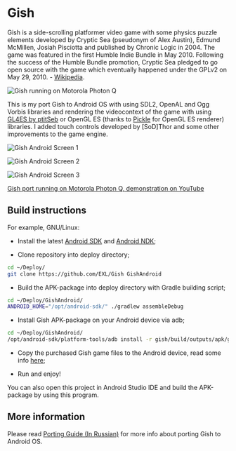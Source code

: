 Gish
====

Gish is a side-scrolling platformer video game with some physics puzzle elements developed by Cryptic Sea (pseudonym of Alex Austin), Edmund McMillen, Josiah Pisciotta and published by Chronic Logic in 2004. The game was featured in the first Humble Indie Bundle in May 2010. Following the success of the Humble Bundle promotion, Cryptic Sea pledged to go open source with the game which eventually happened under the GPLv2 on May 29, 2010. - [Wikipedia](https://en.wikipedia.org/wiki/Gish_(video_game)).

![Gish running on Motorola Photon Q](https://raw.github.com/EXL/Gish/master/images/gish_motorola_photon_q.jpg)

This is my port Gish to Android OS with using SDL2, OpenAL and Ogg Vorbis libraries and rendering the videocontext of the game with using [GL4ES by ptitSeb](https://github.com/ptitSeb/gl4es) or OpenGL ES (thanks to [Pickle](https://github.com/Pickle/GishGLES) for OpenGL ES renderer) libraries. I added touch controls developed by [SoD]Thor and some other improvements to the game engine.

![Gish Android Screen 1](https://raw.github.com/EXL/Gish/master/images/gish_android_screen1.jpg)

![Gish Android Screen 2](https://raw.github.com/EXL/Gish/master/images/gish_android_screen2.jpg)

![Gish Android Screen 3](https://raw.github.com/EXL/Gish/master/images/gish_android_screen3.jpg)

[Gish port running on Motorola Photon Q, demonstration on YouTube](https://www.youtube.com/watch?v=8UfZP2pbrOg)

## Build instructions

For example, GNU/Linux:

* Install the latest [Android SDK](https://developer.android.com/sdk/) and [Android NDK](https://developer.android.com/ndk/);

* Clone repository into deploy directory;

```sh
cd ~/Deploy/
git clone https://github.com/EXL/Gish GishAndroid
```

* Build the APK-package into deploy directory with Gradle building script;

```sh
cd ~/Deploy/GishAndroid/
ANDROID_HOME="/opt/android-sdk/" ./gradlew assembleDebug
```

* Install Gish APK-package on your Android device via adb;

```sh
cd ~/Deploy/GishAndroid/
/opt/android-sdk/platform-tools/adb install -r gish/build/outputs/apk/gish-debug.apk
```
* Copy the purchased Gish game files to the Android device, read some info [here](https://github.com/EXL/Gish/blob/master/assets_full/ReadMe-GishData.md);

* Run and enjoy!

You can also open this project in Android Studio IDE and build the APK-package by using this program.

## More information

Please read [Porting Guide (In Russian)](http://exlmoto.ru/gish-droid) for more info about porting Gish to Android OS.
